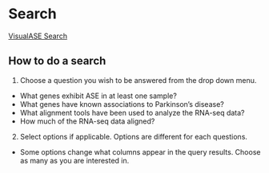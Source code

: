 # Search

[VisualASE Search](http://myerslab.bu.edu/VisualASE?p=search)

## How to do a search

1. Choose a question you wish to be answered from the drop down menu.

  * What genes exhibit ASE in at least one sample?
  * What genes have known associations to Parkinson’s disease?
  * What alignment tools have been used to analyze the RNA-seq data?
  * How much of the RNA-seq data aligned?

2. Select options if applicable. Options are different for each questions.

  * Some options change what columns appear in the query results. Choose as many as you are interested in.




